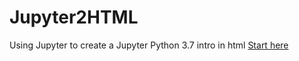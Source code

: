 # Jupyter2HTML
Using Jupyter to create a Jupyter Python 3.7 intro in html
<a href="https://jimmnz.github.io/Jupyter2HTML/1%20Python%20introduccion.html">Start here</a>
